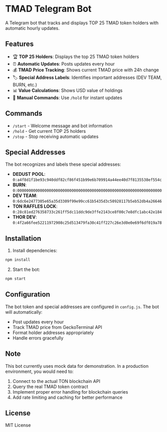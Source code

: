 # TMAD Telegram Bot

A Telegram bot that tracks and displays TOP 25 TMAD token holders with automatic hourly updates.

## Features

- 🏆 **TOP 25 Holders**: Displays the top 25 TMAD token holders
- ⏰ **Automatic Updates**: Posts updates every hour
- 💰 **TMAD Price Tracking**: Shows current TMAD price with 24h change
- 🏷️ **Special Address Labels**: Identifies important addresses (DEV TEAM, BURN, etc.)
- 📊 **Value Calculations**: Shows USD value of holdings
- 🎯 **Manual Commands**: Use `/hold` for instant updates

## Commands

- `/start` - Welcome message and bot information
- `/hold` - Get current TOP 25 holders
- `/stop` - Stop receiving automatic updates

## Special Addresses

The bot recognizes and labels these special addresses:

- **DEDUST POOL**: `0:a4f8d1f1be93c940ddf82cf86f451b99e6b709914a44ee40d7f8135538ef554c`
- **BURN**: `0:0000000000000000000000000000000000000000000000000000000000000000`
- **DEV TEAM**: `0:6dc6e2477305e65a35d3309f99e99cc61b5435d3c50928117b5eb52db4a26646`
- **TON RAFFLES LOCK**: `0:28c81ed276358733c261ff5dc11ddc9de3ffe2143ce8f00c7e8dfc1abc42e184`
- **THOR DEV**: `0:4f2a66fee52211972908c25d513479fa30c41ff227c26e3d0e0e69f6df019a78`

## Installation

1. Install dependencies:
```bash
npm install
```

2. Start the bot:
```bash
npm start
```

## Configuration

The bot token and special addresses are configured in `config.js`. The bot will automatically:
- Post updates every hour
- Track TMAD price from GeckoTerminal API
- Format holder addresses appropriately
- Handle errors gracefully

## Note

This bot currently uses mock data for demonstration. In a production environment, you would need to:
1. Connect to the actual TON blockchain API
2. Query the real TMAD token contract
3. Implement proper error handling for blockchain queries
4. Add rate limiting and caching for better performance

## License

MIT License